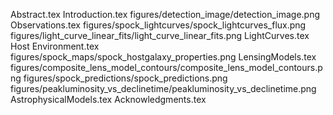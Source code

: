 Abstract.tex
Introduction.tex
figures/detection_image/detection_image.png
Observations.tex
figures/spock_lightcurves/spock_lightcurves_flux.png
figures/light_curve_linear_fits/light_curve_linear_fits.png
LightCurves.tex
Host Environment.tex
figures/spock_maps/spock_hostgalaxy_properties.png
LensingModels.tex
figures/composite_lens_model_contours/composite_lens_model_contours.png
figures/spock_predictions/spock_predictions.png
figures/peakluminosity_vs_declinetime/peakluminosity_vs_declinetime.png
AstrophysicalModels.tex
Acknowledgments.tex

  